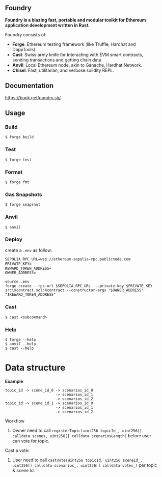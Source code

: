 ## Foundry

**Foundry is a blazing fast, portable and modular toolkit for Ethereum application development written in Rust.**

Foundry consists of:

-   **Forge**: Ethereum testing framework (like Truffle, Hardhat and DappTools).
-   **Cast**: Swiss army knife for interacting with EVM smart contracts, sending transactions and getting chain data.
-   **Anvil**: Local Ethereum node, akin to Ganache, Hardhat Network.
-   **Chisel**: Fast, utilitarian, and verbose solidity REPL.

## Documentation

https://book.getfoundry.sh/

## Usage

### Build

```shell
$ forge build
```

### Test

```shell
$ forge test
```

### Format

```shell
$ forge fmt
```

### Gas Snapshots

```shell
$ forge snapshot
```

### Anvil

```shell
$ anvil
```

### Deploy

create a `.env` as follow:

```txt
SEPOLIA_RPC_URL=wss://ethereum-sepolia-rpc.publicnode.com
PRIVATE_KEY=
REWARD_TOKEN_ADDRESS=
OWNER_ADDRESS=
```

```shell
source .env
forge create --rpc-url $SEPOLIA_RPC_URL  --private-key $PRIVATE_KEY  src\Xcontract.sol:Xcontract --constructor-args "$OWNER_ADDRESS" "$REWARD_TOKEN_ADDRESS"
```

### Cast

```shell
$ cast <subcommand>
```

### Help

```shell
$ forge --help
$ anvil --help
$ cast --help
```

# Data structure    
**Example** 
```
topic_id -> scene_id_0 -> scenarios_id_0
                       -> scenarios_id_1
                       -> scenarios_id_2
topic_id -> scene_id_1 -> scenarios_id_0
                       -> scenarios_id_1
                       -> scenarios_id_2
```

Workflow
1. Owner need to call `registerTopic(uint256 topicId_, uint256[] calldata scenes, uint256[] calldata scenariosLength)` before user can vote for topic.

Cast a vote:
1. User need to call `castVote(uint256 topicId, uint256 sceneId_, uint256[] calldata scenarios_, uint256[] calldata votes_)` per topic & scene Id. 
